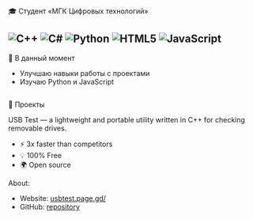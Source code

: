 🎓 Студент «МГК Цифровых технологий»
## ![C++](https://img.shields.io/badge/C++-00599C?style=for-the-badge&logo=c%2B%2B&logoColor=white)   ![C#](https://img.shields.io/badge/C%23-239120?style=for-the-badge&logo=c-sharp&logoColor=white)   ![Python](https://img.shields.io/badge/Python-3776AB?style=for-the-badge&logo=python&logoColor=white)    ![HTML5](https://img.shields.io/badge/HTML5-E34F26?style=for-the-badge&logo=html5&logoColor=white)   ![JavaScript](https://img.shields.io/badge/JavaScript-F7DF1E?style=for-the-badge&logo=javascript&logoColor=black) 

 📌 В данный момент
- Улучшаю навыки работы с проектами
- Изучаю Python и JavaScript
  
##

🔧 Проекты

USB Test — a lightweight and portable utility written in C++ for checking removable drives.
- ⚡ 3x faster than competitors
- 💡 100% Free  
- 🌍 Open source

About:
- Website: [usbtest.page.gd/](https://usbtest.page.gd)
- GitHub: [repository](https://github.com/n-romanovich/usb-test)
